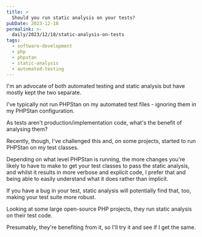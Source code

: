 ```yaml
---
title: >
  Should you run static analysis on your tests?
pubDate: 2023-12-18
permalink: >-
  daily/2023/12/18/static-analysis-on-tests
tags:
  - software-development
  - php
  - phpstan
  - static-analysis
  - automated-testing
---
```


I'm an advocate of both automated testing and static analysis but have mostly kept the two separate.

I've typically not run PHPStan on my automated test files - ignoring them in my PHPStan configuration.

As tests aren't production/implementation code, what's the benefit of analysing them?

Recently, though, I've challenged this and, on some projects, started to run PHPStan on my test classes.

Depending on what level PHPStan is running, the more changes you're likely to have to make to get your test classes to pass the static analysis, and whilst it results in more verbose and explicit code, I prefer that and being able to easily understand what it does rather than implicit.

If you have a bug in your test, static analysis will potentially find that, too, making your test suite more robust.

Looking at some large open-source PHP projects, they run static analysis on their test code.

Presumably, they're benefiting from it, so I'll try it and see if I get the same.
